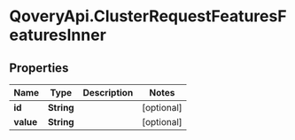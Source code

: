# QoveryApi.ClusterRequestFeaturesFeaturesInner

## Properties

Name | Type | Description | Notes
------------ | ------------- | ------------- | -------------
**id** | **String** |  | [optional] 
**value** | **String** |  | [optional] 


